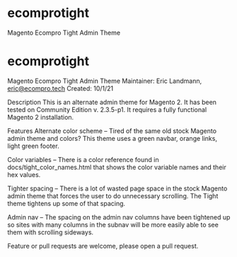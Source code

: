 # ecomprotight
Magento Ecompro Tight Admin Theme
# ecomprotight
Magento Ecompro Tight Admin Theme
Maintainer: Eric Landmann, eric@ecompro.tech
Created: 10/1/21

Description
This is an alternate admin theme for Magento 2. It has been tested on Community Edition v. 2.3.5-p1. It requires a fully functional Magento 2 installation.

Features
Alternate color scheme – Tired of the same old stock Magento admin theme and colors? This theme uses a green navbar, orange links, light green footer.

Color variables – There is a color reference found in docs/tight_color_names.html that shows the color variable names and their hex values.

Tighter spacing – There is a lot of wasted page space in the stock Magento admin theme that forces the user to do unnecessary scrolling. The Tight theme tightens up some of that spacing. 

Admin nav – The spacing on the admin nav columns have been tightened up so sites with many columns in the subnav will be more easily able to see them with scrolling sideways.

Feature or pull requests are welcome, please open a pull request.
